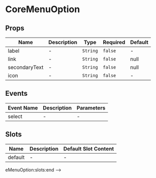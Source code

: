# CoreMenuOption

## Props

<!-- @vuese:CoreMenuOption:props:start -->
|Name|Description|Type|Required|Default|
|---|---|---|---|---|
|label|-|`String`|`false`|-|
|link|-|`String`|`false`|null|
|secondaryText|-|`String`|`false`|null|
|icon|-|`String`|`false`|-|

<!-- @vuese:CoreMenuOption:props:end -->


## Events

<!-- @vuese:CoreMenuOption:events:start -->
|Event Name|Description|Parameters|
|---|---|---|
|select|-|-|

<!-- @vuese:CoreMenuOption:events:end -->


## Slots

<!-- @vuese:CoreMenuOption:slots:start -->
|Name|Description|Default Slot Content|
|---|---|---|
|default|-|-|

<!-- @vuese:CoreMenuOption:slots:end -->


eMenuOption:slots:end -->
